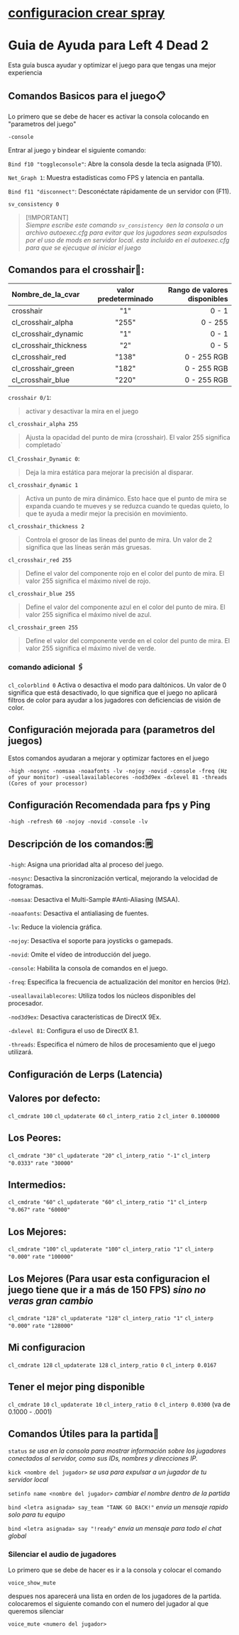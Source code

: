 # [configuracion crear spray](https://github.com/DanteMRX/Left-4-Dead-2-Configuraciones-y-Comandos/blob/main/crear%20archivo%20vtf-spray.md)
# Guia de Ayuda para Left 4 Dead 2 

Esta guía busca ayudar y optimizar el juego para que tengas una mejor experiencia

## Comandos Basicos para el juego📋

Lo primero que se debe de hacer es activar la consola colocando en "parametros del juego"

```
-console
```
Entrar al juego y bindear el siguiente comando:

`Bind f10 "toggleconsole"`: Abre la consola desde la tecla asignada (F10).

`Net_Graph 1`: Muestra estadísticas como FPS y latencia en pantalla.

`Bind f11 "disconnect"`: Desconéctate rápidamente de un servidor con (F11).

`sv_consistency 0` 

> [!IMPORTANT]\
> _Siempre escribe este comando `sv_consistency 0`en la consola o un archivo autoexec.cfg para evitar que los jugadores sean expulsados por el uso de mods en servidor local. *esta incluido en el autoexec.cfg para que se ejecuque al iniciar el juego*_


## Comandos para el crosshair📌: 

|Nombre_de_la_cvar |valor predeterminado |Rango de valores disponibles|
| :---         |     :---:      |          ---: 
| crosshair         	  | "1"    |0 - 1 |
| cl_crosshair_alpha   | "255"  |0 - 255|
| cl_crosshair_dynamic | "1"    |0 - 1  |
|cl_crosshair_thickness| "2"    |0 - 5  |
| cl_crosshair_red    | "138"  |0 - 255 RGB|
| cl_crosshair_green | "182"  |0 - 255 RGB|
|cl_crosshair_blue   | "220"  |0 - 255 RGB|

`crosshair 0/1`:
 > activar y desactivar la mira en el juego

`cl_crosshair_alpha 255`
> Ajusta la opacidad del punto de mira (crosshair). El valor 255 significa completado`

`Cl_Crosshair_Dynamic 0`: 
> Deja la mira estática para mejorar la precisión al disparar.

`cl_crosshair_dynamic 1` 
> Activa un punto de mira dinámico. Esto hace que el punto de mira se expanda cuando te mueves y se reduzca cuando te quedas quieto, lo que te ayuda a medir mejor la precisión en movimiento.

`cl_crosshair_thickness 2` 
> Controla el grosor de las líneas del punto de mira. Un valor de 2 significa que las líneas serán más gruesas.

`cl_crosshair_red 255` 

> Define el valor del componente rojo en el color del punto de mira. El valor 255 significa el máximo nivel de rojo.

`cl_crosshair_blue 255` 
> Define el valor del componente azul en el color del punto de mira. El valor 255 significa el máximo nivel de azul.

`cl_crosshair_green 255` 

> Define el valor del componente verde en el color del punto de mira. El valor 255 significa el máximo nivel de verde.

### comando adicional 🖇

`cl_colorblind 0` Activa o desactiva el modo para daltónicos. Un valor de 0 significa que está desactivado, lo que significa que el juego no aplicará filtros de color para ayudar a los jugadores con deficiencias de visión de color.

## Configuración mejorada para (parametros del juegos)

Estos comandos ayudaran a mejorar y optimizar 
factores en el juego

```
-high -nosync -nomsaa -noaafonts -lv -nojoy -novid -console -freq (Hz of your monitor) -useallavailablecores -nod3d9ex -dxlevel 81 -threads (Cores of your processor)
```
## Configuración Recomendada para fps y Ping
```
-high -refresh 60 -nojoy -novid -console -lv
```

## Descripción de los comandos:🗒

`-high`: Asigna una prioridad alta al proceso del juego.

`-nosync`: Desactiva la sincronización vertical, mejorando la velocidad de fotogramas.

`-nomsaa`: Desactiva el Multi-Sample #Anti-Aliasing (MSAA).

`-noaafonts`: Desactiva el antialiasing de fuentes.

`-lv`: Reduce la violencia gráfica.

`-nojoy`: Desactiva el soporte para joysticks o gamepads.

`-novid`: Omite el vídeo de introducción del juego.

`-console`: Habilita la consola de comandos en el juego.

`-freq`: Especifica la frecuencia de actualización del monitor en hercios (Hz).

`-useallavailablecores`: Utiliza todos los núcleos disponibles del procesador.

`-nod3d9ex`: Desactiva características de DirectX 9Ex.

`-dxlevel 81`: Configura el uso de DirectX 8.1.

`-threads`: Especifica el número de hilos de procesamiento que el juego utilizará.


## Configuración de Lerps (Latencia)

## Valores por defecto:
`cl_cmdrate 100`
`cl_updaterate 60`
`cl_interp_ratio 2`
`cl_inter 0.1000000`

## Los Peores:

`cl_cmdrate "30"`
`cl_updaterate "20"`
`cl_interp_ratio "-1"`
`cl_interp "0.0333"`
`rate "30000"`

## Intermedios:
`cl_cmdrate "60"`
`cl_updaterate "60"`
`cl_interp_ratio "1"`
`cl_interp "0.067"`
`rate "60000"`

## Los Mejores:
`cl_cmdrate "100"`
`cl_updaterate "100"`
`cl_interp_ratio "1"`
`cl_interp "0.000"` 
`rate "100000"`

## Los Mejores (Para usar esta configuracion el juego tiene que ir a más de 150 FPS) *sino no veras gran cambio*
`cl_cmdrate "128"`
`cl_updaterate "128"`
`cl_interp_ratio "1"`
`cl_interp "0.000"`
`rate "128000"`

## Mi configuracion
`cl_cmdrate 128`
`cl_updaterate 128`
`cl_interp_ratio 0`
`cl_interp 0.0167`

## Tener el mejor ping disponible
`cl_cmdrate 10`
`cl_updaterate 10`
`cl_interp_ratio 0`
`cl_interp 0.0300` (va de 0.1000 - .0001)

## Comandos Útiles para la partida📓

`status` _se usa en la consola para mostrar información sobre los jugadores conectados al servidor, como sus IDs, nombres y direcciones IP._

`kick <nombre del jugador>` _se usa para expulsar a un jugador de tu servidor local_

`setinfo name <nombre del jugador>` _cambiar el nombre dentro de la partida_

`bind <letra asignada> say_team "TANK GO BACK!"` _envia un mensaje rapido solo para tu equipo_

`bind <letra asignada> say "!ready"` _envia un mensaje para todo el chat global_ 

### Silenciar el audio de jugadores

Lo primero que se debe de hacer es ir a la consola y colocar el comando 

```
voice_show_mute
```

despues nos aparecerá una lista en orden de los jugadores de la partida. colocaremos el siguiente comando con el numero del jugador al que queremos silenciar 

```
voice_mute <numero del jugador> 
```








